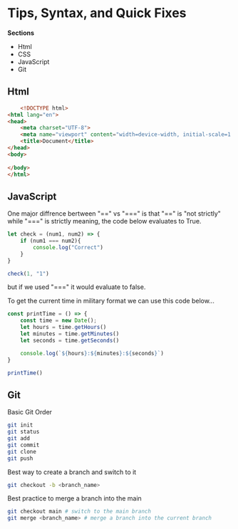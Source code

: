 # Tips, Syntax, and Quick Fixes
**Sections**
* Html
* CSS
* JavaScript
* Git


## Html
```html
    <!DOCTYPE html>
<html lang="en">
<head>
    <meta charset="UTF-8">
    <meta name="viewport" content="width=device-width, initial-scale=1.0">
    <title>Document</title>
</head>
<body>
    
</body>
</html>
```

## JavaScript
One major diffrence bertween "==" vs "===" is that "==" is "not strictly" while "===" is strictly meaning, the code below evaluates to True.

```js
let check = (num1, num2) => {
    if (num1 === num2){
        console.log("Correct")
    }
}

check(1, "1")
```
but if we used "===" it would evaluate to false.

To get the current time in military format we can use this code below...
```js
const printTime = () => {
    const time = new Date();
    let hours = time.getHours()
    let minutes = time.getMinutes()
    let seconds = time.getSeconds()

    console.log(`${hours}:${minutes}:${seconds}`)
}

printTime()
```

## Git
Basic Git Order
```sh
git init
git status
git add
git commit 
git clone
git push
```

Best way to create a branch and switch to it
```sh
git checkout -b <branch_name>
```

Best practice to merge a branch into the main 
```sh
git checkout main # switch to the main branch
git merge <branch_name> # merge a branch into the current branch
```
